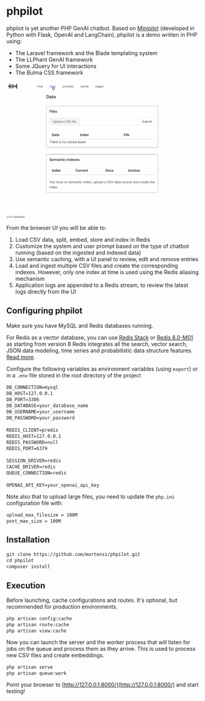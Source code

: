 # phpilot

phpilot is yet another PHP GenAI chatbot. Based on [Minipilot](https://github.com/redis/minipilot) (developed in Python with Flask, OpenAI and LangChain), phpilot is a demo written in PHP using:

- The Laravel framework and the Blade templating system
- The LLPhant GenAI framework 
- Some JQuery for UI interactions
- The Bulma CSS framework

![demo](public/images/phpilot.gif)

From the browser UI you will be able to:

1. Load CSV data, split, embed, store and index in Redis
2. Customize the system and user prompt based on the type of chatbot running (based on the ingested and indexed data)
3. Use semantic caching, with a UI panel to review, edit and remove entries
4. Load and ingest multiple CSV files and create the corresponding indexes. However, only one index at time is used using the Redis aliasing mechanism
5. Application logs are appended to a Redis stream, to review the latest logs directly from the UI


## Configuring phpilot

Make sure you have MySQL and Redis databases running.

For Redis as a vector database, you can use [Redis Stack](https://redis.io/docs/latest/operate/oss_and_stack/install/install-stack/) or [Redis 8.0-M01](https://hub.docker.com/layers/library/redis/8.0-M01/images/sha256-d1244a25c9e33a4995ee850c5a489b7213ca8fa5e94a311429d6873c5011e196?context=explore) as starting from version 8 Redis integrates all the search, vector search, JSON data modeling, time series and probabilistic data structure features. [Read more](https://redis.io/blog/redis-8-0-m01-released-one-redis-for-every-use-case/).

Configure the following variables as environment variables (using `export`) or in a `.env` file stored in the root directory of the project

```
DB_CONNECTION=mysql
DB_HOST=127.0.0.1
DB_PORT=3306
DB_DATABASE=your_database_name
DB_USERNAME=your_username
DB_PASSWORD=your_password

REDIS_CLIENT=predis
REDIS_HOST=127.0.0.1
REDIS_PASSWORD=null
REDIS_PORT=6379

SESSION_DRIVER=redis
CACHE_DRIVER=redis
QUEUE_CONNECTION=redis

OPENAI_API_KEY=your_openai_api_key
```

Note also that to upload large files, you need to update the `php.ini` configuration file with:

```
upload_max_filesize = 100M
post_max_size = 100M
```


## Installation

```
git clone https://github.com/mortensi/phpilot.git
cd phpilot
composer install
```


## Execution

Before launching, cache configurations and routes. It's optional, but recommended for production environments.

```
php artisan config:cache
php artisan route:cache
php artisan view:cache
```

Now you can launch the server and the worker process that will listen for jobs on the queue and process them as they arrive. This is used to process new CSV files and create embeddings.

```
php artisan serve
php artisan queue:work
```

Point your browser to [http://127.0.0.1:8000/](http://127.0.0.1:8000/) and start testing!